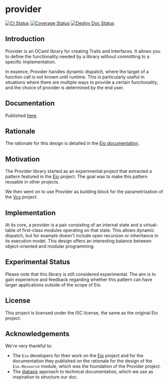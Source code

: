 # provider

[![CI Status](https://github.com/mbarbin/provider/workflows/ci/badge.svg)](https://github.com/mbarbin/provider/actions/workflows/ci.yml)
[![Coverage Status](https://coveralls.io/repos/github/mbarbin/provider/badge.svg?branch=main)](https://coveralls.io/github/mbarbin/provider?branch=main)
[![Deploy Doc Status](https://github.com/mbarbin/provider/workflows/deploy-doc/badge.svg)](https://github.com/mbarbin/provider/actions/workflows/deploy-doc.yml)

## Introduction

Provider is an OCaml library for creating Traits and Interfaces. It allows you to define the functionality needed by a library without committing to a specific implementation.

In essence, Provider handles dynamic dispatch, where the target of a function call is not known until runtime. This is particularly useful in situations where there are multiple ways to provide a certain functionality, and the choice of provider is determined by the end user.

## Documentation

Published [here](https://mbarbin.github.io/provider).

## Rationale

The rationale for this design is detailed in the [Eio documentation](https://github.com/ocaml-multicore/eio/blob/main/doc/rationale.md#dynamic-dispatch).

## Motivation

The Provider library started as an experimental project that extracted a pattern featured in the [Eio](https://github.com/ocaml-multicore/eio) project. The goal was to make this pattern reusable in other projects.

We then went on to use Provider as building block for the parametrization of the [Vcs](https://github.com/mbarbin/vcs) project.

## Implementation

At its core, a provider is a pair consisting of an internal state and a virtual-table of first-class modules operating on that state. This allows dynamic dispatch, but for example doesn't include open recursion or inheritance in its execution model. This design offers an interesting balance between object-oriented and modular programming.

## Experimental Status

Please note that this library is still considered experimental. The aim is to gain experience and feedback regarding whether this pattern can have larger applications outside of the scope of Eio.

## License

This project is licensed under the ISC license, the same as the original Eio project.

## Acknowledgements

We're very thankful to:
- The `Eio` developers for their work on the [Eio](https://github.com/ocaml-multicore/eio) project and for the documentation they published on the rationale for the design of the `Eio.Resource` module, which was the foundation of the Provider project.
- The [diataxis](https://diataxis.fr/) approach to technical documentation, which we use as inspiration to structure our doc.
